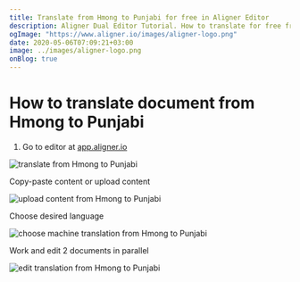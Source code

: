 ```yaml
---
title: Translate from Hmong to Punjabi for free in Aligner Editor
description: Aligner Dual Editor Tutorial. How to translate for free from Hmong to Punjabi. Aligner is multilingual document management platform. 
ogImage: "https://www.aligner.io/images/aligner-logo.png"
date: 2020-05-06T07:09:21+03:00
image: ../images/aligner-logo.png
onBlog: true
---
```


# How to translate document from Hmong to Punjabi

1. Go to editor at [app.aligner.io](https://app.aligner.io "Aligner App web page")

![translate from Hmong to Punjabi](../aligner-blank-editor.png "translate from Hmong to Punjabi")

Copy-paste content or upload content

![upload content from Hmong to Punjabi](../aligner-uploaded-document.png "upload content from Hmong to Punjabi")

Choose desired language

![choose machine translation from Hmong to Punjabi](../aligner-language-dropdown.png "choose machine translation from Hmong to Punjabi")

Work and edit 2 documents in parallel

![edit translation from Hmong to Punjabi](../aligner-double-sitded-editor.png "edit translation from Hmong to Punjabi")


